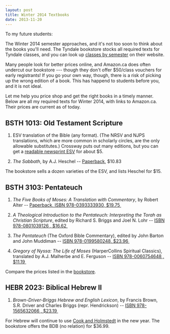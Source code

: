 ```yaml
---
layout: post
title: Winter 2014 Textbooks
date: 2013-11-20
---
```


To my future students:

The Winter 2014 semester approaches, and it's not too soon to think
about the books you'll need. The Tyndale bookstore stocks all required
texts for Tyndale classes, and you can look up [classes by semester][1]
on their website.

Many people look for better prices online, and Amazon.ca does often
undercut our bookstore --- though they don't offer $50/class vouchers
for early registrants! If you go your own way, though, there is a risk
of picking up the wrong edition of a book. This has happend to students
before you, and it is not ideal.

Let me help you price shop and get the right books in a timely manner.
Below are all my required texts for Winter 2014, with links to
Amazon.ca. Their prices are current as of today.

## BSTH 1013: Old Testament Scripture

1. ESV translation of the Bible (any format). (The NRSV and NJPS translations, which are more common in scholarly circles, are the only allowable substitutes.) Crossway puts out many editions, but you can get a [readable newsprint ESV][2] for about $5.

2. *The Sabbath*, by A.J. Heschel -- [Paperback][3], $10.83

The bookstore sells a dozen varieties of the ESV, and lists Heschel for $15.

## BSTH 3103: Pentateuch

1. *The Five Books of Moses: A Translation with Commentary*, by Robert Alter -- [Paperback, ISBN 978-0393333930, $19.75 ][4]

2. *A Theological Introduction to the Pentateuch: Interpreting the Torah as Christian Scripture*, edited by Richard S. Briggs and Joel N. Lohr -- [ISBN 978-0801039126 , $16.62 ][5]

3. *The Pentateuch* (The Oxford Bible Commentary), edited by John Barton and John Muddiman -- [ISBN 978-0199580248, $23.96 ][6]

4. *Gregory of Nyssa: The Life of Moses* (HarperCollins Spiritual Classics), translated by A.J. Malherbe and E. Ferguson -- [ISBN 978-0060754648 , $11.19 ][7]

Compare the prices listed in the [bookstore][8].

## HEBR 2023: Biblical Hebrew II

1. *Brown-Driver-Briggs Hebrew and English Lexicon*, by Francis Brown, S.R. Driver and Charles Briggs (repr. Hendrickson) -- [ISBN 978-1565632066 , $23.19 ][9]

For Hebrew will continue to use [Cook and Holmstedt][10] in the new year. The bookstore offers the BDB (no relation) for $36.99.

[1]: http://bookmanager.com/obcb/?q=h.tviewer&using_sb=featured
[2]: http://www.amazon.ca/gp/product/1433519453/ref=as_li_ss_tl?ie=UTF8&tag=otscripture-20
[3]: http://www.amazon.ca/Sabbath-Abraham-Heschel/dp/0374529752/ref=as_li_ss_tl?ie=UTF8&tag=otscripture-20
[4]: http://www.amazon.ca/Five-Books-Moses-Robert-Alter/dp/0393333930/ref=as_li_ss_tl?ie=UTF8&tag=otscripture-20
[5]: http://www.amazon.ca/Theological-Introduction-Pentateuch-Interpreting-Christian/dp/0801039126/ref=as_li_ss_tl?ie=UTF8&tag=otscripture-20
[6]: http://www.amazon.ca/Pentateuch-John-Barton/dp/0199580243/ref=as_li_ss_tl?ie=UTF8&tag=otscripture-20
[7]: http://www.amazon.ca/Gregory-Nyssa-HarperCollins-Spiritual-Classics/dp/0060754648/ref=as_li_ss_tl?ie=UTF8&tag=otscripture-20
[8]: http://bookmanager.com/obcb/?q=h.tviewer&e_def_id=fVHUbzbhwTc
[9]: http://www.amazon.ca/Brown-Driver-Briggs-Hebrew-English-Lexicon-Francis/dp/1565632060/ref=as_li_ss_tl?ie=UTF8&tag=otscripture-20
[10]: http://www.amazon.ca/gp/product/0801048869/ref=as_li_ss_tl?ie=UTF8&tag=otscripture-20